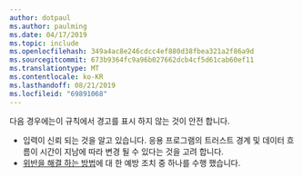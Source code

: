 ```yaml
---
author: dotpaul
ms.author: paulming
ms.date: 04/17/2019
ms.topic: include
ms.openlocfilehash: 349a4ac8e246cdcc4ef880d38fbea321a2f86a9d
ms.sourcegitcommit: 673b9364fc9a96b027662dcb4cf5d61cab60ef11
ms.translationtype: MT
ms.contentlocale: ko-KR
ms.lasthandoff: 08/21/2019
ms.locfileid: "69891068"
---
```

다음 경우에는이 규칙에서 경고를 표시 하지 않는 것이 안전 합니다.
- 입력이 신뢰 되는 것을 알고 있습니다. 응용 프로그램의 트러스트 경계 및 데이터 흐름이 시간이 지남에 따라 변경 될 수 있다는 것을 고려 합니다.
- [위반을 해결 하는 방법](#how-to-fix-violations)에 대 한 예방 조치 중 하나를 수행 했습니다.